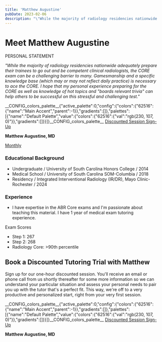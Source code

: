 ```yaml
---
title: 'Matthew Augustine'
pubDate: 2023-02-06
description: "\"While the majority of radiology residencies nationwide adequately prepare their trainees to go out and be competent clinical radiologists, the CORE exam c"
---
```






# Meet Matthew Augustine

PERSONAL STATEMENT

_"While the majority of radiology residencies nationwide adequately prepare their trainees to go out and be competent clinical radiologists, the CORE exam can be a challenging barrier to many. Gamesmanship and a specific knowledge base (which may or may not reflect daily practice) is necessary to ace the CORE. I hope that my personal experience preparing for the CORE as well as knowledge of hot topics and "boards relevant trivia" can help others to be successful on this stressful and challenging test."_

\_\_CONFIG\_colors\_palette\_\_{"active\_palette":0,"config":{"colors":{"62516":{"name":"Main Accent","parent":-1}},"gradients":\[\]},"palettes":\[{"name":"Default Palette","value":{"colors":{"62516":{"val":"rgb(230, 107, 0)"}},"gradients":\[\]}}\]}\_\_CONFIG\_colors\_palette\_\_ [Discounted Session Sign-Up](/purchase-discounted-session/)

**Matthew Augustine, MD**

[Monthly](#)

### Educational Background

- Undergraduate / University of South Carolina Honors College / 2014
- Medical School / University of South Carolina SOM-Columbia / 2018
- Residency / Integrated Interventional Radiology (IR/DR), Mayo Clinic- Rochester / 2024

### Experience

- I have expertise in the ABR Core exams and I'm passionate about teaching this material. I have 1 year of medical exam tutoring experience.

Exam Scores

- Step 1: 267
- Step 2: 268
- Radiology Core: >90th percentile

## Book a Discounted Tutoring Trial with Matthew

Sign up for our one-hour discounted session. You'll receive an email or phone call from us shortly thereafter for some more information so we can understand your particular situation and assess your personal needs to pair you up with the tutor that's a perfect fit. This way, we're off to a very productive and personalized start, right from your very first session.

\_\_CONFIG\_colors\_palette\_\_{"active\_palette":0,"config":{"colors":{"62516":{"name":"Main Accent","parent":-1}},"gradients":\[\]},"palettes":\[{"name":"Default Palette","value":{"colors":{"62516":{"val":"rgb(230, 107, 0)"}},"gradients":\[\]}}\]}\_\_CONFIG\_colors\_palette\_\_ [Discounted Session Sign-Up](/purchase-discounted-session/)

**Matthew Augustine, MD**

